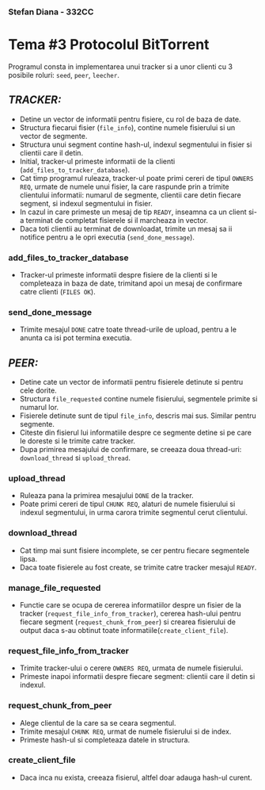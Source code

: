 ### Stefan Diana - 332CC
# Tema #3 Protocolul BitTorrent

Programul consta in implementarea unui tracker si a unor clienti cu 3 posibile roluri: `seed`, `peer`, `leecher`.

## ***TRACKER:***

- Detine un vector de informatii pentru fisiere, cu rol de baza de date.
- Structura fiecarui fisier (`file_info`), contine numele fisierului si un vector de segmente.
- Structura unui segment contine hash-ul, indexul segmentului in fisier si clientii care il detin.
- Initial, tracker-ul primeste informatii de la clienti (`add_files_to_tracker_database`).
- Cat timp programul ruleaza, tracker-ul poate primi cereri de tipul `OWNERS REQ`, urmate de numele unui fisier, la care raspunde prin a trimite clientului informatii: numarul de segmente, clientii care detin fiecare segment, si indexul segmentului in fisier.
- In cazul in care primeste un mesaj de tip `READY`, inseamna ca un client si-a terminat de completat fisierele si il marcheaza in vector.
- Daca toti clientii au terminat de downloadat, trimite un mesaj sa ii notifice pentru a le opri  executia (`send_done_message`).

### **add_files_to_tracker_database**
- Tracker-ul primeste informatii despre fisiere de la clienti si le completeaza in baza de date, trimitand apoi un mesaj de confirmare catre clienti (`FILES OK`).

### **send_done_message**
- Trimite mesajul `DONE` catre toate thread-urile de upload, pentru a le anunta ca isi pot termina executia.

## ***PEER:***

- Detine cate un vector de informatii pentru fisierele detinute si pentru cele dorite.
- Structura `file_requested` contine numele fisierului, segmentele primite si numarul lor.
- Fisierele detinute sunt de tipul `file_info`, descris mai sus. Similar pentru segmente.
- Citeste din fisierul lui informatiile despre ce segmente detine si pe care le doreste si le trimite catre tracker.
- Dupa primirea mesajului de confirmare, se creeaza doua thread-uri: `download_thread` si `upload_thread`.

### **upload_thread**
- Ruleaza pana la primirea mesajului `DONE` de la tracker.
- Poate primi cereri de tipul `CHUNK REQ`, alaturi de numele fisierului si indexul segmentului, in urma carora trimite segmentul cerut clientului.

### **download_thread**
- Cat timp mai sunt fisiere incomplete, se cer pentru fiecare segmentele lipsa.
- Daca toate fisierele au fost create, se trimite catre tracker mesajul `READY`.

### manage_file_requested
- Functie care se ocupa de cererea informatiilor despre un fisier de la tracker (`request_file_info_from_tracker`), cererea hash-ului pentru fiecare segment (`request_chunk_from_peer`) si crearea fisierului de output daca s-au obtinut toate informatiile(`create_client_file`).

### request_file_info_from_tracker
- Trimite tracker-ului o cerere `OWNERS REQ`, urmata de numele fisierului.
- Primeste inapoi informatii despre fiecare segment: clientii care il detin si indexul.

### request_chunk_from_peer
- Alege clientul de la care sa se ceara segmentul.
- Trimite mesajul `CHUNK REQ`, urmat de numele fisierului si de index.
- Primeste hash-ul si completeaza datele in structura.

### create_client_file
- Daca inca nu exista, creeaza fisierul, altfel doar adauga hash-ul curent.

